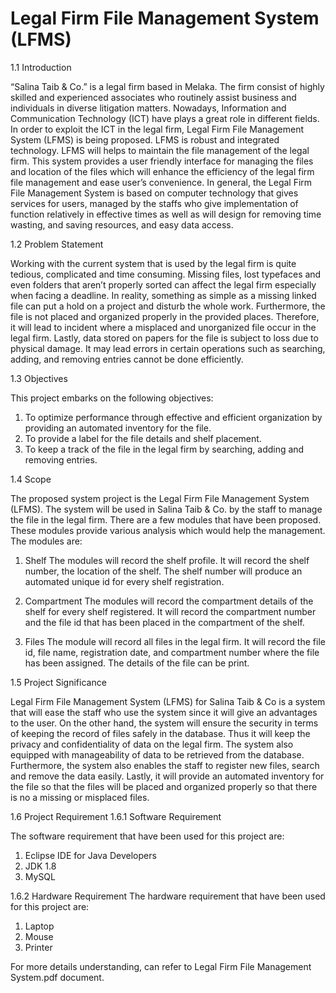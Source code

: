 # Legal Firm File Management System (LFMS)

1.1 Introduction

“Salina Taib & Co.” is a legal firm based in Melaka. The firm consist of highly skilled and experienced associates who routinely assist business and individuals in diverse litigation matters. Nowadays, Information and Communication Technology (ICT) have plays a  great role in different fields. In order to exploit the ICT in the legal firm, Legal Firm File Management System (LFMS) is being proposed. LFMS is robust and integrated technology. LFMS will helps to maintain the file management of the legal firm. This system provides a user friendly interface for managing the files and location of the files which will enhance the efficiency of the legal firm file management and ease user’s convenience. In general, the Legal Firm File Management System is based on computer technology that gives services for users, managed by the staffs who give implementation of function relatively in effective times as well as will design for removing time wasting, and saving resources, and easy data access.

1.2 Problem Statement

Working with the current system that is used by the legal firm is quite tedious, complicated and time consuming. Missing files, lost typefaces and even folders that aren’t properly sorted can affect the legal firm especially when facing a deadline. In reality, something as simple as a missing linked file can put a hold on a project and disturb the whole work. Furthermore, the file is not placed and organized properly in the provided places. Therefore, it will lead to incident where a misplaced and unorganized file occur in the legal firm. Lastly, data stored on papers for the file is subject to loss due to physical damage. It may lead errors in certain operations such as searching, adding, and removing entries cannot be done efficiently. 

1.3 Objectives

This project embarks on the following objectives:
1. To optimize performance through effective and efficient organization by providing an automated inventory for the file.
2. To provide a label for the file details and shelf placement.
3. To keep a track of the file in the legal firm by searching, adding and removing entries.

1.4 Scope

The proposed system project is the Legal Firm File Management System (LFMS). The system will be used in Salina Taib & Co. by the staff to manage the file in the legal firm. There are a few modules that have been proposed. These modules provide various analysis which would help the management. The modules are:

1. Shelf
The modules will record the shelf profile. It will record the shelf number, the location of the shelf. The shelf number will produce an automated unique id for every shelf registration.

2. Compartment
The modules will record the compartment details of the shelf for every shelf registered. It will record the compartment number and the file id that has been placed in the compartment of the shelf.

3. Files
The module will record all files in the legal firm. It will record the file id, file name, registration date, and compartment number where the file has been assigned. The details of the file can be print.

1.5 Project Significance

Legal Firm File Management System (LFMS) for Salina Taib & Co is a system that will ease the staff who use the system since it will give an advantages to the user. On the other hand, the system will ensure the security in terms of keeping the record of files safely in the database. Thus it will keep the privacy and confidentiality of data on the legal firm. The system also equipped with manageability of data to be retrieved from the database. Furthermore, the system also enables the staff to register new files, search and remove the data easily. Lastly, it will provide an automated inventory for the file so that the files will be placed and organized properly so that there is no a missing or misplaced files.

1.6 Project Requirement
1.6.1 Software Requirement

The software requirement that have been used for this project are:
1. Eclipse IDE for Java Developers
2. JDK 1.8
3. MySQL

1.6.2 Hardware Requirement
The hardware requirement that have been used for this project are:
1. Laptop
2. Mouse
3. Printer

For more details understanding, can refer to Legal Firm File Management System.pdf document.
